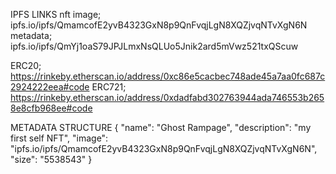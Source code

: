 IPFS LINKS
nft image; ipfs.io/ipfs/QmamcofE2yvB4323GxN8p9QnFvqjLgN8XQZjvqNTvXgN6N
metadata; ipfs.io/ipfs/QmYj1oaS79JPJLmxNsQLUo5Jnik2ard5mVwz521txQScuw


ERC20; https://rinkeby.etherscan.io/address/0xc86e5cacbec748ade45a7aa0fc687c2924222eea#code
ERC721; https://rinkeby.etherscan.io/address/0xdadfabd302763944ada746553b2658e8cfb968ee#code


METADATA STRUCTURE
{
    "name": "Ghost Rampage",
    "description": "my first self NFT",
    "image": "ipfs.io/ipfs/QmamcofE2yvB4323GxN8p9QnFvqjLgN8XQZjvqNTvXgN6N",
    "size": "5538543"
}